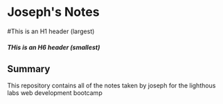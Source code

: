 # Joseph's Notes


#This is an H1 header (largest)
##### THis is an H6 header (smallest)

## Summary

This repository contains all of the notes taken by joseph for the lighthous labs web development bootcamp
